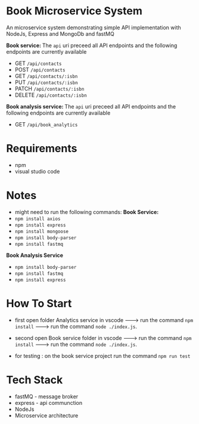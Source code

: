# Book Microservice System

An microservice system demonstrating simple API implementation with NodeJs, Express and MongoDb and fastMQ


<b> Book service: </b>
The `api` uri preceed all API endpoints and the following endpoints are currently available
* GET `/api/contacts`
* POST `/api/contacts`
* GET `/api/contacts/:isbn`
* PUT `/api/contacts/:isbn`
* PATCH `/api/contacts/:isbn`
* DELETE `/api/contacts/:isbn`


<b> Book analysis service: </b>
The `api` uri preceed all API endpoints and the following endpoints are currently available
* GET `/api/book_analytics`

Requirements
===============
*  npm 
*  visual studio code


Notes
===============
*  might need to run the following commands:
<b> Book Service:</b>
*  `npm install axios`
*  `npm install express`
*  `npm install mongoose`
*  `npm install body-parser`
*  `npm install fastmq`

<b> Book Analysis Service</b>
*  `npm install body-parser`
*  `npm install fastmq`
*  `npm install express`

How To Start
===============
*  first open folder Analytics service in vscode  ---> run the command `npm install` --->  run the command `node ./index.js`.
*  second open Book service folder in vscode  ---> run the command `npm install` ---> run the command `node ./index.js`.

*  for testing : on the book service project run the command `npm run test`



Tech Stack
===============
* fastMQ  - message broker
* express - api communction
*  NodeJs
* Microservice architecture

